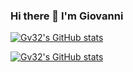 ### Hi there 👋 I'm Giovanni




[![Gv32's GitHub stats](https://github-readme-stats.vercel.app/api?username=Gv32&theme=dracula)](https://github.com/Gv32)

[![Gv32's GitHub stats](https://github-readme-stats.vercel.app/api/top-langs/?username=Gv32&theme=dracula&layout=compact)](https://github.com/Gv32)

<!--
**Gv32/Gv32** is a ✨ _special_ ✨ repository because its `README.md` (this file) appears on your GitHub profile.

Here are some ideas to get you started:

- 🔭 I’m currently working on ...
🌱 I am currently studying computer engineering at the Polytechnic of Turin
- 👯 I’m looking to collaborate on ...
- 🤔 I’m looking for help with ...
- 💬 Ask me about ...
- 📫 How to reach me: ...
- 😄 Pronouns: ...
- ⚡ Fun fact: ...
-->
